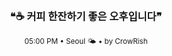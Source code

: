 <div align="center">

<br>

<h3>❝☕ 커피 한잔하기 좋은 오후입니다❞</h3>

<sub>05:00 PM • Seoul 🌤️ • by CrowRish</sub>

<br>

</div>